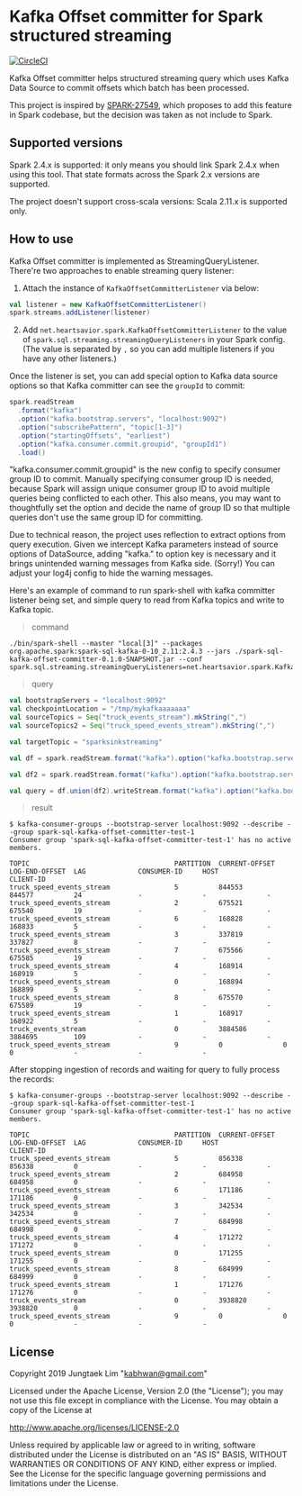 # Kafka Offset committer for Spark structured streaming

[![CircleCI](https://circleci.com/gh/HeartSaVioR/spark-sql-kafka-offset-committer/tree/master.svg?style=svg)](https://circleci.com/gh/HeartSaVioR/spark-sql-kafka-offset-committer/tree/master)

Kafka Offset committer helps structured streaming query which uses Kafka Data Source to commit offsets which batch has been processed.

This project is inspired by [SPARK-27549](https://issues.apache.org/jira/browse/SPARK-27549), which proposes to add this feature in Spark codebase,
but the decision was taken as not include to Spark.

## Supported versions

Spark 2.4.x is supported: it only means you should link Spark 2.4.x when using this tool. That state formats across the Spark 2.x versions are supported.

The project doesn't support cross-scala versions: Scala 2.11.x is supported only.

## How to use

Kafka Offset committer is implemented as StreamingQueryListener. There're two approaches to enable streaming query listener:

1. Attach the instance of `KafkaOffsetCommitterListener` via below:

```scala
val listener = new KafkaOffsetCommitterListener()
spark.streams.addListener(listener)
```

2. Add `net.heartsavior.spark.KafkaOffsetCommitterListener` to the value of `spark.sql.streaming.streamingQueryListeners` in your Spark config.
(The value is separated by `,` so you can add multiple listeners if you have any other listeners.) 

Once the listener is set, you can add special option to Kafka data source options so that Kafka committer can see the `groupId` to commit:

```scala
spark.readStream
  .format("kafka")
  .option("kafka.bootstrap.servers", "localhost:9092")
  .option("subscribePattern", "topic[1-3]")
  .option("startingOffsets", "earliest")
  .option("kafka.consumer.commit.groupid", "groupId1")
  .load()
``` 

"kafka.consumer.commit.groupid" is the new config to specify consumer group ID to commit. Manually specifying consumer group ID is needed, because Spark will
assign unique consumer group ID to avoid multiple queries being conflicted to each other. This also means, you may want to thoughtfully set the option and
 decide the name of group ID so that multiple queries don't use the same group ID for committing.

Due to technical reason, the project uses reflection to extract options from query execution. Given we intercept Kafka parameters instead of source options
 of DataSource, adding "kafka." to option key is necessary and it brings unintended warning messages from Kafka side. (Sorry!) You can adjust your log4j config
to hide the warning messages.

Here's an example of command to run spark-shell with kafka committer listener being set, and simple query to read from Kafka topics and write to Kafka topic.

> command

```
./bin/spark-shell --master "local[3]" --packages org.apache.spark:spark-sql-kafka-0-10_2.11:2.4.3 --jars ./spark-sql-kafka-offset-committer-0.1.0-SNAPSHOT.jar --conf spark.sql.streaming.streamingQueryListeners=net.heartsavior.spark.KafkaOffsetCommitterListener
```

> query

```scala
val bootstrapServers = "localhost:9092"
val checkpointLocation = "/tmp/mykafkaaaaaaa"
val sourceTopics = Seq("truck_events_stream").mkString(",")
val sourceTopics2 = Seq("truck_speed_events_stream").mkString(",")

val targetTopic = "sparksinkstreaming"

val df = spark.readStream.format("kafka").option("kafka.bootstrap.servers", bootstrapServers).option("subscribe", sourceTopics).option("startingOffsets", "earliest").option("kafka.consumer.commit.groupid", "spark-sql-kafka-offset-committer-test-1").load()

val df2 = spark.readStream.format("kafka").option("kafka.bootstrap.servers", bootstrapServers).option("subscribe", sourceTopics2).option("startingOffsets", "earliest").option("kafka.consumer.commit.groupid", "spark-sql-kafka-offset-committer-test-1").load()

val query = df.union(df2).writeStream.format("kafka").option("kafka.bootstrap.servers", bootstrapServers).option("checkpointLocation", checkpointLocation).option("topic", targetTopic).option("kafka.atlas.cluster.name", "sink").start()
```

> result

```
$ kafka-consumer-groups --bootstrap-server localhost:9092 --describe --group spark-sql-kafka-offset-committer-test-1
Consumer group 'spark-sql-kafka-offset-committer-test-1' has no active members.

TOPIC                                    PARTITION  CURRENT-OFFSET  LOG-END-OFFSET  LAG             CONSUMER-ID     HOST            CLIENT-ID
truck_speed_events_stream                5          844553          844577          24              -               -               -
truck_speed_events_stream                2          675521          675540          19              -               -               -
truck_speed_events_stream                6          168828          168833          5               -               -               -
truck_speed_events_stream                3          337819          337827          8               -               -               -
truck_speed_events_stream                7          675566          675585          19              -               -               -
truck_speed_events_stream                4          168914          168919          5               -               -               -
truck_speed_events_stream                0          168894          168899          5               -               -               -
truck_speed_events_stream                8          675570          675589          19              -               -               -
truck_speed_events_stream                1          168917          168922          5               -               -               -
truck_events_stream                      0          3884586         3884695         109             -               -               -
truck_speed_events_stream                9          0               0               0               -               -               -
```

After stopping ingestion of records and waiting for query to fully process the records:

```
$ kafka-consumer-groups --bootstrap-server localhost:9092 --describe --group spark-sql-kafka-offset-committer-test-1
Consumer group 'spark-sql-kafka-offset-committer-test-1' has no active members.

TOPIC                                    PARTITION  CURRENT-OFFSET  LOG-END-OFFSET  LAG             CONSUMER-ID     HOST            CLIENT-ID
truck_speed_events_stream                5          856338          856338          0               -               -               -
truck_speed_events_stream                2          684958          684958          0               -               -               -
truck_speed_events_stream                6          171186          171186          0               -               -               -
truck_speed_events_stream                3          342534          342534          0               -               -               -
truck_speed_events_stream                7          684998          684998          0               -               -               -
truck_speed_events_stream                4          171272          171272          0               -               -               -
truck_speed_events_stream                0          171255          171255          0               -               -               -
truck_speed_events_stream                8          684999          684999          0               -               -               -
truck_speed_events_stream                1          171276          171276          0               -               -               -
truck_events_stream                      0          3938820         3938820         0               -               -               -
truck_speed_events_stream                9          0               0               0               -               -               -
```


## License

Copyright 2019 Jungtaek Lim "<kabhwan@gmail.com>"

Licensed under the Apache License, Version 2.0 (the "License");
you may not use this file except in compliance with the License.
You may obtain a copy of the License at

http://www.apache.org/licenses/LICENSE-2.0

Unless required by applicable law or agreed to in writing, software
distributed under the License is distributed on an "AS IS" BASIS,
WITHOUT WARRANTIES OR CONDITIONS OF ANY KIND, either express or implied.
See the License for the specific language governing permissions and
limitations under the License. 
